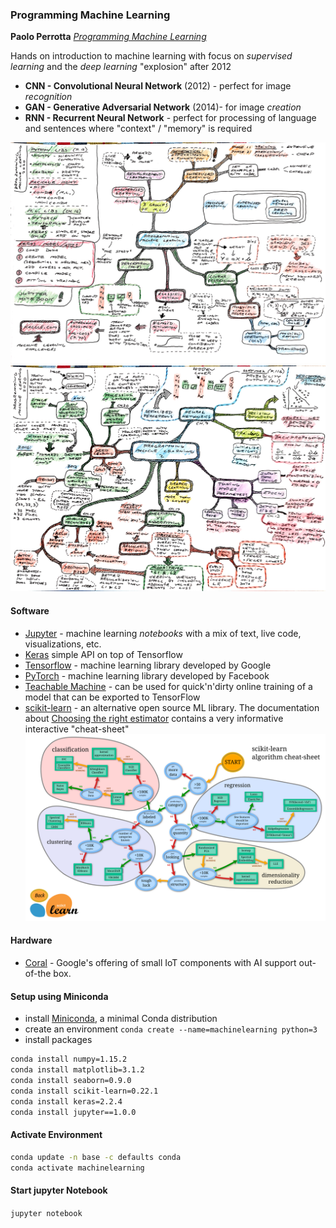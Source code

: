 ### Programming Machine Learning

**Paolo Perrotta** [*Programming Machine Learning*](https://pragprog.com/titles/pplearn/programming-machine-learning/)

Hands on introduction to machine learning with focus on *supervised learning* and the *deep learning* "explosion" after 2012

* **CNN - Convolutional Neural Network** (2012) - perfect for image *recognition*
* **GAN - Generative Adversarial Network** (2014)- for image *creation*
* **RNN - Recurrent Neural Network** - perfect for processing of language and sentences where "context" / "memory" is required

[![Programming Machine Learning - 1](machine-learning-2020_1.jpg "Programming Machine Learning - 1")](machine-learning-2020_1.jpg)
[![Programming Machine Learning - 2](machine-learning-2020_2.jpg "Programming Machine Learning - 2")](machine-learning-2020_2.jpg)

#### Software

* [Jupyter](https://jupyter.org/) - machine learning *notebooks* with a mix of text, live code, visualizations, etc.
* [Keras](https://keras.io/) simple API on top of Tensorflow
* [Tensorflow](https://www.tensorflow.org/) - machine learning library  developed by Google
* [PyTorch](https://pytorch.org/) - machine learning library  developed by Facebook
* [Teachable Machine](https://teachablemachine.withgoogle.com/) - can be used for quick'n'dirty online training of a model that can be exported to TensorFlow
* [scikit-learn](https://scikit-learn.org) - an alternative open source ML library. The documentation about [Choosing the right estimator](https://scikit-learn.org/stable/tutorial/machine_learning_map/index.html) contains a very informative interactive "cheat-sheet"
[![scikit-learn - cheat-sheet](scikit-learn.png "scikit-learn - cheat-sheet")](scikit-learn.png)

#### Hardware

* [Coral](https://www.coral.ai/) - Google's offering of small IoT components with AI support out-of-the box.

#### Setup using Miniconda

* install [Miniconda](https://docs.conda.io/en/latest/miniconda.html), a minimal Conda distribution
* create an environment `conda create --name=machinelearning python=3`
* install packages
```bash
conda install numpy=1.15.2
conda install matplotlib=3.1.2
conda install seaborn=0.9.0
conda install scikit-learn=0.22.1
conda install keras=2.2.4
conda install jupyter==1.0.0
```

#### Activate Environment

```bash
conda update -n base -c defaults conda
conda activate machinelearning
```

#### Start jupyter Notebook

`jupyter notebook`
